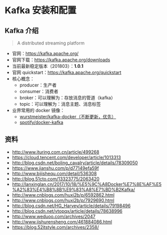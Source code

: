 # Kafka 安装和配置

## Kafka 介绍

> A distributed streaming platform

- 官网：<https://kafka.apache.org/>
- 官网下载：<https://kafka.apache.org/downloads>
- 当前最新稳定版本（201803）：**1.0.1**
- 官网 quickstart：<https://kafka.apache.org/quickstart>
- 核心概念：
	- producer：生产者
	- consumer：消费者
	- broker：可以理解为：存放消息的管道（kafka）
	- topic：可以理解为：消息主题、消息标签
- 业界常用的 docker 镜像：
	- [wurstmeister/kafka-docker（不断更新，优先）](https://github.com/wurstmeister/kafka-docker/)
	- [spotify/docker-kafka](https://github.com/spotify/docker-kafka)


## 资料

- <http://www.ituring.com.cn/article/499268>
- <https://cloud.tencent.com/developer/article/1013313>
- <http://blog.csdn.net/boling_cavalry/article/details/78309050>
- <https://www.jianshu.com/p/d77149efa59f>
- <http://www.bijishequ.com/detail/536308>
- <http://blog.51cto.com/13323775/2063420>
- <http://lanxinglan.cn/2017/10/18/%E5%9C%A8Docker%E7%8E%AF%E5%A2%83%E4%B8%8B%E9%83%A8%E7%BD%B2Kafka/>
- <http://www.cnblogs.com/huxi2b/p/6592862.html>
- <http://www.cnblogs.com/huxi2b/p/7929690.html>
- <http://blog.csdn.net/HG_Harvey/article/details/79198496>
- <http://blog.csdn.net/vtopqx/article/details/78638996>
- <http://www.weduoo.com/archives/2047>
- <http://www.jishurensheng.com/461884086.html>
- <https://blog.52itstyle.com/archives/2358/>